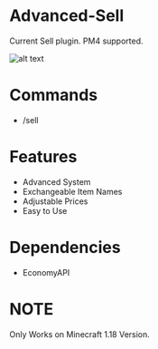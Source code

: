# Advanced-Sell
Current Sell plugin. PM4 supported.

![alt text](https://lh3.googleusercontent.com/3gD-81h2XulAFHYH5IpcKvtFg4o9-Gg8ght9YgNzYBqu1_4yJHefPHV0ZSy4jn24LZrtVudjWdkjW97v1OamJQ)

# Commands
- /sell

# Features
- Advanced System
- Exchangeable Item Names
- Adjustable Prices
- Easy to Use

# Dependencies
 - EconomyAPI

# NOTE
Only Works on Minecraft 1.18 Version.
